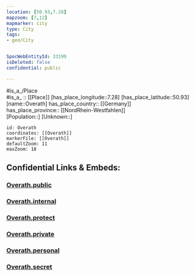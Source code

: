 ```yaml
---
location: [50.93,7.28] 
mapzoom: [7,12] 
mapmarker: city 
type: City
tags:
- geo/City


SpocWebEntityId: 33199
isDeleted: false
confidential: public

---
```

#is_a_/Place  
#is_a_ :: [[Place]] 
[has_place_longitude::7.28] 
[has_place_latitude::50.93] 
[name::Overath] 
has_place_country:: [[Germany]]  
has_place_province:: [[NordRhein-Westfahlen]]  
[Population::] 
[Unknown::] 


```leaflet
id: Overath
coordinates: [[Overath]] 
markerFile: [[Overath]] 
defaultZoom: 11 
maxZoom: 18
```


## Confidential Links & Embeds: 

### [Overath.public](/_public/\Earth\Continent\Europe\Europe~Central\Germany\Germany~West\Nordrhein-Westfalen\counties~NW\Rheinisch-Berg.Kreis\cities~Rheinisch-BergischOverath.public.md) 

### [Overath.internal](/_internal/\Earth\Continent\Europe\Europe~Central\Germany\Germany~West\Nordrhein-Westfalen\counties~NW\Rheinisch-Berg.Kreis\cities~Rheinisch-BergischOverath.internal.md) 

### [Overath.protect](/_protect/\Earth\Continent\Europe\Europe~Central\Germany\Germany~West\Nordrhein-Westfalen\counties~NW\Rheinisch-Berg.Kreis\cities~Rheinisch-BergischOverath.protect.md) 

### [Overath.private](/_private/\Earth\Continent\Europe\Europe~Central\Germany\Germany~West\Nordrhein-Westfalen\counties~NW\Rheinisch-Berg.Kreis\cities~Rheinisch-BergischOverath.private.md) 

### [Overath.personal](/_personal/\Earth\Continent\Europe\Europe~Central\Germany\Germany~West\Nordrhein-Westfalen\counties~NW\Rheinisch-Berg.Kreis\cities~Rheinisch-BergischOverath.personal.md) 

### [Overath.secret](/_secret/\Earth\Continent\Europe\Europe~Central\Germany\Germany~West\Nordrhein-Westfalen\counties~NW\Rheinisch-Berg.Kreis\cities~Rheinisch-BergischOverath.secret.md)

